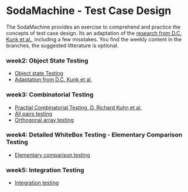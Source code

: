 # SodaMachine - Test Case Design
  
The SodaMachine provides an exercise to comprehend and practice the concepts of test case design.
Its an adaptation of the [research from D.C. Kunk et al.][1], including a few misstakes.
You find the weekly content in the branches, the suggested litterature is optional.

### week2: Object State Testing 
* [Object state Testing][1]
* [Adaptation from D.C. Kunk et al.][2]


### week3: Combinatorial Testing 
* [Practial Combinatorial Testing, D. Richard Kuhn et al.][3]
* [All pairs testing][4]
* [Orthogonal array testing][5]


### week4: Detailed WhiteBox Testing - Elementary Comparison Testing
* [Elementary comparison testing][6]

### week5: Integration Testing
* [Integration testing][7]

[1]: https://en.wikipedia.org/wiki/Object_state_testing
[2]: https://pdfs.semanticscholar.org/c099/37b9d87cf8020fc897b882c412229f5a7c68.pdf
[3]: https://nvlpubs.nist.gov/nistpubs/Legacy/SP/nistspecialpublication800-142.pdf
[4]: https://en.wikipedia.org/wiki/All-pairs_testing
[5]: https://en.wikipedia.org/wiki/Orthogonal_array_testing
[6]: https://en.wikipedia.org/wiki/Elementary_comparison_testing
[7]: https://en.wikipedia.org/wiki/Integration_testing
